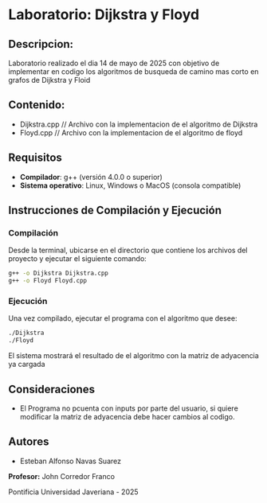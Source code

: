 # Laboratorio: Dijkstra y Floyd

## Descripcion:

Laboratorio realizado el dia 14 de mayo de 2025 con objetivo de implementar en codigo los algoritmos de busqueda de camino mas corto en grafos de Dijkstra y Floid
## Contenido:

- Dijkstra.cpp // Archivo con la implementacion de el algoritmo de Dijkstra
- Floyd.cpp // Archivo con la implementacion de el algoritmo de floyd

## Requisitos

- **Compilador**: g++ (versión 4.0.0 o superior)
- **Sistema operativo**: Linux, Windows o MacOS (consola compatible)

## Instrucciones de Compilación y Ejecución

### Compilación

Desde la terminal, ubicarse en el directorio que contiene los archivos del proyecto y ejecutar el siguiente comando:

```bash
g++ -o Dijkstra Dijkstra.cpp
g++ -o Floyd Floyd.cpp
```

### Ejecución

Una vez compilado, ejecutar el programa con el algoritmo que desee:

```bash
./Dijkstra
./Floyd
```

El sistema mostrará el resultado de el algoritmo con la matriz de adyacencia ya cargada

## Consideraciones

- El Programa no pcuenta con inputs por parte del usuario, si quiere modificar la matriz de adyacencia debe hacer cambios al codigo.

## Autores

- Esteban Alfonso Navas Suarez

**Profesor:** John Corredor Franco

Pontificia Universidad Javeriana - 2025
